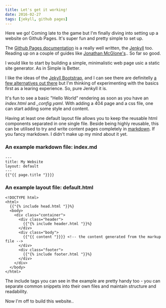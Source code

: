 ```yaml
---
title: Let's get it working!
date: 2016-02-27
tags: [jekyll, github pages]
---
```


Here we go! Coming late to the game but I'm finally diving into setting up a website on Github Pages. It's super fun and pretty simple to set up.

The [Github Pages documentation](https://pages.github.com/) is a really well written, the [Jenkyll](http://jekyllrb.com/) too. Reading up on a couple of guides like [Jonathan McGlone's](http://jmcglone.com/guides/github-pages/).. So far so good.

<!--break-->

I would like to start by building a simple, minimalistic web page usic a static site generator. As in Simple is Better. 

I like the ideas of the [Jekyll Bootstrap](http://jekyllbootstrap.com/), and I can see there are definitelly [a few alternatives out there](https://www.staticgen.com/) but I'm thinking of experimenting with the basics first as a learing experience. So, pure Jenkyll it is.

It's fun to see a basic "Hello World" rendering as soon as you have an *index.html* and *_config.yaml*.
With adding a 404 page and a css file, one can start adding some style and content.

Having at least one default layout file allows you to keep the reusable html components separated in one single file. Beside being highly reusable, this can be utilised to try and write content pages completely in [markdown](http://kramdown.gettalong.org/index.html). If you fancy markdown. I didn't make up my mind about it yet.

### An example markdown file: index.md

~~~
---
title: My Website
layout: default
---
{{"{{ page.title "}}}}
~~~


### An example layout file: default.html

~~~
<!DOCTYPE html>
<html>
  {{"{% include head.html "}}%}
  <body>
    <div class="container">
      <div class="header">
        {{"{% include header.html "}}%}
      </div>
      <div class="body">
        {{"{{ content "}}}} <!-- the content generated from the markup file -->
      </div>
      <div class="footer">
        {{"{% include footer.html "}}%}
      </div>
    </div>
  </body>
</html>
~~~

The include tags you can see in the example are pretty handy too - you can separate common snippets into their own files and maintain structure and readability.

Now I'm off to build this website..
